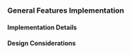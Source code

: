 <!-- markdownlint-disable-file first-line-h1 -->
### General Features Implementation

#### Implementation Details

<!-- TODO: ADD GENERAL FEATURES CLASS DIAGRAM -->
<!-- NOTE: As this is for general features like Help, add/remove class diagrams as you see fit -->

#### Design Considerations
